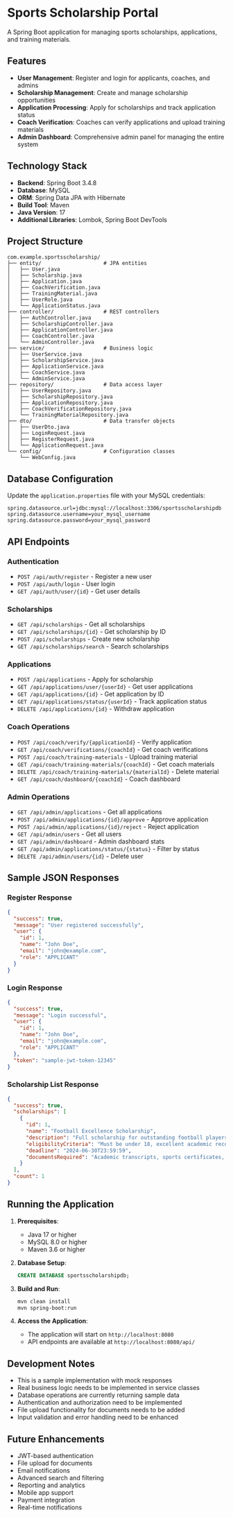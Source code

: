 # Sports Scholarship Portal

A Spring Boot application for managing sports scholarships, applications, and training materials.

## Features

- **User Management**: Register and login for applicants, coaches, and admins
- **Scholarship Management**: Create and manage scholarship opportunities
- **Application Processing**: Apply for scholarships and track application status
- **Coach Verification**: Coaches can verify applications and upload training materials
- **Admin Dashboard**: Comprehensive admin panel for managing the entire system

## Technology Stack

- **Backend**: Spring Boot 3.4.8
- **Database**: MySQL
- **ORM**: Spring Data JPA with Hibernate
- **Build Tool**: Maven
- **Java Version**: 17
- **Additional Libraries**: Lombok, Spring Boot DevTools

## Project Structure

```
com.example.sportsscholarship/
├── entity/                    # JPA entities
│   ├── User.java
│   ├── Scholarship.java
│   ├── Application.java
│   ├── CoachVerification.java
│   ├── TrainingMaterial.java
│   ├── UserRole.java
│   └── ApplicationStatus.java
├── controller/                # REST controllers
│   ├── AuthController.java
│   ├── ScholarshipController.java
│   ├── ApplicationController.java
│   ├── CoachController.java
│   └── AdminController.java
├── service/                   # Business logic
│   ├── UserService.java
│   ├── ScholarshipService.java
│   ├── ApplicationService.java
│   ├── CoachService.java
│   └── AdminService.java
├── repository/                # Data access layer
│   ├── UserRepository.java
│   ├── ScholarshipRepository.java
│   ├── ApplicationRepository.java
│   ├── CoachVerificationRepository.java
│   └── TrainingMaterialRepository.java
├── dto/                       # Data transfer objects
│   ├── UserDto.java
│   ├── LoginRequest.java
│   ├── RegisterRequest.java
│   └── ApplicationRequest.java
└── config/                    # Configuration classes
    └── WebConfig.java
```

## Database Configuration

Update the `application.properties` file with your MySQL credentials:

```properties
spring.datasource.url=jdbc:mysql://localhost:3306/sportsscholarshipdb
spring.datasource.username=your_mysql_username
spring.datasource.password=your_mysql_password
```

## API Endpoints

### Authentication
- `POST /api/auth/register` - Register a new user
- `POST /api/auth/login` - User login
- `GET /api/auth/user/{id}` - Get user details

### Scholarships
- `GET /api/scholarships` - Get all scholarships
- `GET /api/scholarships/{id}` - Get scholarship by ID
- `POST /api/scholarships` - Create new scholarship
- `GET /api/scholarships/search` - Search scholarships

### Applications
- `POST /api/applications` - Apply for scholarship
- `GET /api/applications/user/{userId}` - Get user applications
- `GET /api/applications/{id}` - Get application by ID
- `GET /api/applications/status/{userId}` - Track application status
- `DELETE /api/applications/{id}` - Withdraw application

### Coach Operations
- `POST /api/coach/verify/{applicationId}` - Verify application
- `GET /api/coach/verifications/{coachId}` - Get coach verifications
- `POST /api/coach/training-materials` - Upload training material
- `GET /api/coach/training-materials/{coachId}` - Get coach materials
- `DELETE /api/coach/training-materials/{materialId}` - Delete material
- `GET /api/coach/dashboard/{coachId}` - Coach dashboard

### Admin Operations
- `GET /api/admin/applications` - Get all applications
- `POST /api/admin/applications/{id}/approve` - Approve application
- `POST /api/admin/applications/{id}/reject` - Reject application
- `GET /api/admin/users` - Get all users
- `GET /api/admin/dashboard` - Admin dashboard stats
- `GET /api/admin/applications/status/{status}` - Filter by status
- `DELETE /api/admin/users/{id}` - Delete user

## Sample JSON Responses

### Register Response
```json
{
  "success": true,
  "message": "User registered successfully",
  "user": {
    "id": 1,
    "name": "John Doe",
    "email": "john@example.com",
    "role": "APPLICANT"
  }
}
```

### Login Response
```json
{
  "success": true,
  "message": "Login successful",
  "user": {
    "id": 1,
    "name": "John Doe",
    "email": "john@example.com",
    "role": "APPLICANT"
  },
  "token": "sample-jwt-token-12345"
}
```

### Scholarship List Response
```json
{
  "success": true,
  "scholarships": [
    {
      "id": 1,
      "name": "Football Excellence Scholarship",
      "description": "Full scholarship for outstanding football players",
      "eligibilityCriteria": "Must be under 18, excellent academic record",
      "deadline": "2024-06-30T23:59:59",
      "documentsRequired": "Academic transcripts, sports certificates, recommendation letters"
    }
  ],
  "count": 1
}
```

## Running the Application

1. **Prerequisites**:
   - Java 17 or higher
   - MySQL 8.0 or higher
   - Maven 3.6 or higher

2. **Database Setup**:
   ```sql
   CREATE DATABASE sportsscholarshipdb;
   ```

3. **Build and Run**:
   ```bash
   mvn clean install
   mvn spring-boot:run
   ```

4. **Access the Application**:
   - The application will start on `http://localhost:8080`
   - API endpoints are available at `http://localhost:8080/api/`

## Development Notes

- This is a sample implementation with mock responses
- Real business logic needs to be implemented in service classes
- Database operations are currently returning sample data
- Authentication and authorization need to be implemented
- File upload functionality for documents needs to be added
- Input validation and error handling need to be enhanced

## Future Enhancements

- JWT-based authentication
- File upload for documents
- Email notifications
- Advanced search and filtering
- Reporting and analytics
- Mobile app support
- Payment integration
- Real-time notifications

